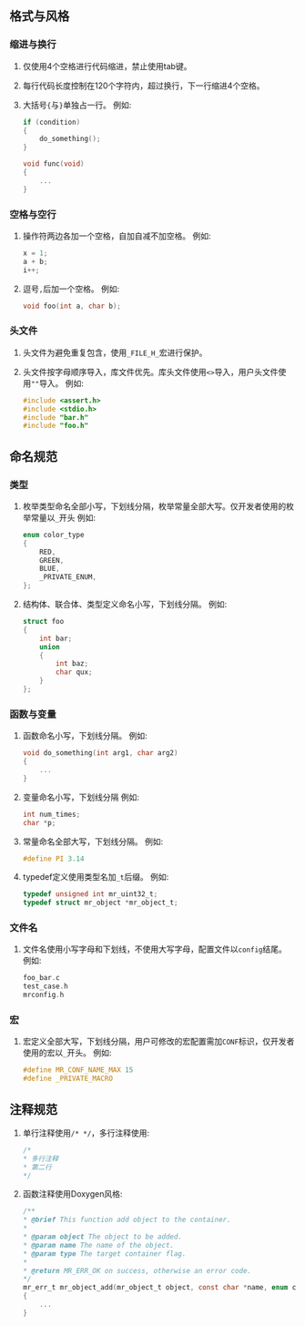 ## 格式与风格

### 缩进与换行

1. 仅使用4个空格进行代码缩进，禁止使用tab键。
2. 每行代码长度控制在120个字符内，超过换行，下一行缩进4个空格。
3. 大括号`{`与`}`单独占一行。
   例如:

   ```c
   if (condition)  
   {
       do_something();
   }

   void func(void)  
   {
       ...
   }
   ```

### 空格与空行

1. 操作符两边各加一个空格，自加自减不加空格。
   例如:

   ```c  
   x = 1;  
   a + b;
   i++;
   ```

2. 逗号`,`后加一个空格。
   例如:

   ```c
   void foo(int a, char b);
   ```

### 头文件

1. 头文件为避免重复包含，使用`_FILE_H_`宏进行保护。
2. 头文件按字母顺序导入，库文件优先。库头文件使用`<>`导入，用户头文件使用`""`导入。
   例如:

   ```c  
   #include <assert.h>   
   #include <stdio.h>
   #include "bar.h"
   #include "foo.h"
   ```

## 命名规范

### 类型

1. 枚举类型命名全部小写，下划线分隔，枚举常量全部大写。仅开发者使用的枚举常量以`_`开头
   例如:

   ```c
   enum color_type
   {
       RED,  
       GREEN,
       BLUE,
       _PRIVATE_ENUM,
   };
   ```

2. 结构体、联合体、类型定义命名小写，下划线分隔。
   例如:

   ```c
   struct foo
   {
       int bar;
       union
       {
           int baz;
           char qux;
       }
   };
   ```

### 函数与变量

1. 函数命名小写，下划线分隔。
   例如:

   ```c
   void do_something(int arg1, char arg2)
   {
       ...
   }
   ```

2. 变量命名小写，下划线分隔
   例如:

   ```c
   int num_times;
   char *p;
   ```

3. 常量命名全部大写，下划线分隔。
   例如:

   ```c
   #define PI 3.14
   ```

4. typedef定义使用类型名加`_t`后缀。
   例如:

   ```c
   typedef unsigned int mr_uint32_t;
   typedef struct mr_object *mr_object_t;
   ```

### 文件名

1. 文件名使用小写字母和下划线，不使用大写字母，配置文件以`config`结尾。
   例如:

   ```c
   foo_bar.c
   test_case.h
   mrconfig.h
   ```

### 宏

1. 宏定义全部大写，下划线分隔，用户可修改的宏配置需加`CONF`标识，仅开发者使用的宏以`_`开头。
   例如:

   ```c
   #define MR_CONF_NAME_MAX 15
   #define _PRIVATE_MACRO  
   ```

## 注释规范

1. 单行注释使用`/* */`，多行注释使用:

    ```c
    /*
    * 多行注释
    * 第二行
    */
    ```

2. 函数注释使用Doxygen风格:

   ```c
   /**
   * @brief This function add object to the container.
   *
   * @param object The object to be added.
   * @param name The name of the object.
   * @param type The target container flag.
   *
   * @return MR_ERR_OK on success, otherwise an error code.
   */
   mr_err_t mr_object_add(mr_object_t object, const char *name, enum container_type type)
   {
       ...
   }
   ```